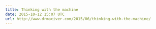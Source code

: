 ```yaml
---
title: Thinking with the machine
date: 2015-10-12 15:07 UTC
url: http://www.drmaciver.com/2015/06/thinking-with-the-machine/
---
```


